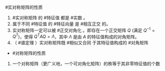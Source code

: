 #实对称矩阵的性质 
1. #实对称矩阵 的 #特征值 都是 #实数 。
2. 属于不同 #特征值 的 #特征向量 是 #相互正交 的。
3. 实对称矩阵一定可以被 #正交对角化 。即存在一个正交矩阵 $Q$ (满足 $Q^{-1} = Q^T$)，使得 $Q^T A Q = \Lambda$，其中 $\Lambda$ 是由 $A$ 的特征值构成的对角矩阵。
4. （ #谱定理 ）实对称矩阵既 #相似又合同 于其特征值构成的 #对角矩阵
- #对称矩阵的性质 
1. 一个对称矩阵（更广义地，一个可对角化矩阵）的秩等于其非零特征值的个数